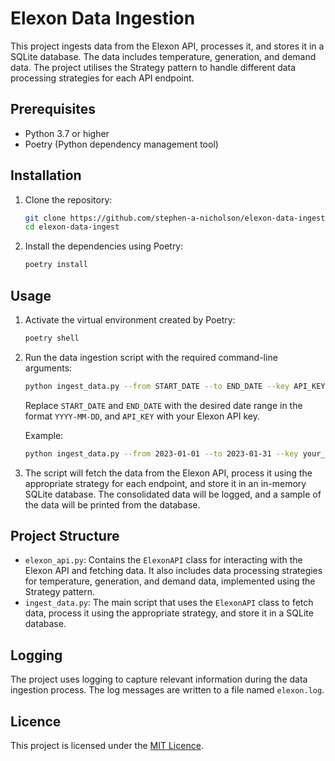 # Elexon Data Ingestion

This project ingests data from the Elexon API, processes it, and stores it in a SQLite database. The data includes temperature, generation, and demand data. The project utilises the Strategy pattern to handle different data processing strategies for each API endpoint.

## Prerequisites

- Python 3.7 or higher
- Poetry (Python dependency management tool)

## Installation

1. Clone the repository:

   ```bash
   git clone https://github.com/stephen-a-nicholson/elexon-data-ingest.git
   cd elexon-data-ingest
   ```

2. Install the dependencies using Poetry:

   ```bash
   poetry install
   ```

## Usage

1. Activate the virtual environment created by Poetry:

   ```bash
   poetry shell
   ```

2. Run the data ingestion script with the required command-line arguments:

   ```bash
   python ingest_data.py --from START_DATE --to END_DATE --key API_KEY
   ```

   Replace `START_DATE` and `END_DATE` with the desired date range in the format `YYYY-MM-DD`, and `API_KEY` with your Elexon API key.

   Example:
   ```bash
   python ingest_data.py --from 2023-01-01 --to 2023-01-31 --key your_api_key
   ```

3. The script will fetch the data from the Elexon API, process it using the appropriate strategy for each endpoint, and store it in an in-memory SQLite database. The consolidated data will be logged, and a sample of the data will be printed from the database.

## Project Structure

- `elexon_api.py`: Contains the `ElexonAPI` class for interacting with the Elexon API and fetching data. It also includes data processing strategies for temperature, generation, and demand data, implemented using the Strategy pattern.
- `ingest_data.py`: The main script that uses the `ElexonAPI` class to fetch data, process it using the appropriate strategy, and store it in a SQLite database.

## Logging

The project uses logging to capture relevant information during the data ingestion process. The log messages are written to a file named `elexon.log`.

## Licence

This project is licensed under the [MIT Licence](https://github.com/stephen-a-nicholson/elexon-data-ingest/blob/main/LICENCE).